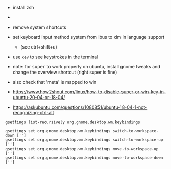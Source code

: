 
- install zsh
- 
- remove system shortcuts

- set keyboard input method system from ibus to xim in language support
  - (see ctrl+shift+u)

-  use `xev` to see keystrokes in the terminal
                                                       
- note: for <kbd>super</kbd> to work properly on ubuntu, install gnome tweaks and change the overview shortcut (right super is fine)
- also check that 'meta' is mapped to win
- https://www.how2shout.com/linux/how-to-disable-super-or-win-key-in-ubuntu-20-04-or-18-04/
- https://askubuntu.com/questions/1080851/ubuntu-18-04-1-not-recognizing-ctrl-alt

```
gsettings list-recursively org.gnome.desktop.wm.keybindings
```

```    
gsettings set org.gnome.desktop.wm.keybindings switch-to-workspace-down ['']
gsettings set org.gnome.desktop.wm.keybindings switch-to-workspace-up ['']
gsettings set org.gnome.desktop.wm.keybindings move-to-workspace-up ['']
gsettings set org.gnome.desktop.wm.keybindings move-to-workspace-down ['']
```
